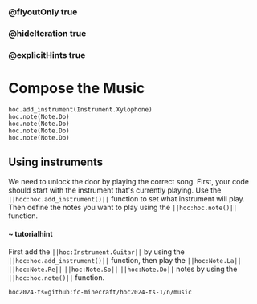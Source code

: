 ### @flyoutOnly true
### @hideIteration true
### @explicitHints true

# Compose the Music

```python-template
hoc.add_instrument(Instrument.Xylophone)
hoc.note(Note.Do)
hoc.note(Note.Do) 
hoc.note(Note.Do)
hoc.note(Note.Do)     
```

## Using instruments
We need to unlock the door by playing the correct song. First, your code should start with the instrument that's currently playing. Use the ``||hoc:hoc.add_instrument()||`` function to set what instrument will play. Then define the notes you want to play using the ``||hoc:hoc.note()||`` function.

#### ~ tutorialhint
First add the ``||hoc:Instrument.Guitar||`` by using the ``||hoc:hoc.add_instrument()||`` function, then play the ``||hoc:Note.La||`` ``||hoc:Note.Re||`` ``||hoc:Note.So||`` ``||hoc:Note.Do||`` notes by using the ``||hoc:hoc.note()||`` function.


```package
hoc2024-ts=github:fc-minecraft/hoc2024-ts-1/n/music
```